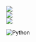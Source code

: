 ![](https://github-readme-stats.vercel.app/api?username=Zero-Sploit&theme=vue-dark&hide_border=false&include_all_commits=false&count_private=false)<br/>
![](https://github-readme-streak-stats.herokuapp.com/?user=Zero-Sploit&theme=vue-dark&hide_border=false)<br/>
![](https://github-readme-stats.vercel.app/api/top-langs/?username=Zero-Sploit&theme=vue-dark&hide_border=false&include_all_commits=false&count_private=false&layout=compact)

![Python](https://img.shields.io/badge/python-3670A0?style=for-the-badge&logo=python&logoColor=ffdd54)

